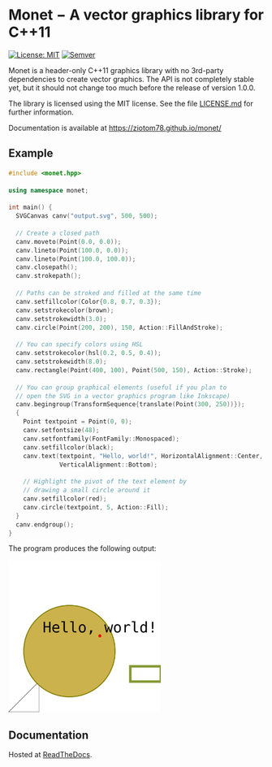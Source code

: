 # Monet − A vector graphics library for C++11

[![License: MIT](https://img.shields.io/badge/License-MIT-yellow.svg)](https://opensource.org/licenses/MIT)
[![Semver](http://img.shields.io/SemVer/0.0.10.png)](http://semver.org/spec/v2.0.0.html)

Monet is a header-only C++11 graphics library with no 3rd-party
dependencies to create vector graphics. The API is not completely
stable yet, but it should not change too much before the release of
version 1.0.0.

The library is licensed using the MIT license. See the file
[LICENSE.md](https://github.com/ziotom78/monet/blob/master/LICENSE.md)
for further information.

Documentation is available at https://ziotom78.github.io/monet/

## Example

```c++
#include <monet.hpp>

using namespace monet;

int main() {
  SVGCanvas canv("output.svg", 500, 500);

  // Create a closed path
  canv.moveto(Point(0.0, 0.0));
  canv.lineto(Point(100.0, 0.0));
  canv.lineto(Point(100.0, 100.0));
  canv.closepath();
  canv.strokepath();

  // Paths can be stroked and filled at the same time
  canv.setfillcolor(Color{0.8, 0.7, 0.3});
  canv.setstrokecolor(brown);
  canv.setstrokewidth(3.0);
  canv.circle(Point(200, 200), 150, Action::FillAndStroke);

  // You can specify colors using HSL
  canv.setstrokecolor(hsl(0.2, 0.5, 0.4));
  canv.setstrokewidth(8.0);
  canv.rectangle(Point(400, 100), Point(500, 150), Action::Stroke);

  // You can group graphical elements (useful if you plan to
  // open the SVG in a vector graphics program like Inkscape)
  canv.begingroup(TransformSequence{translate(Point(300, 250))});
  {
    Point textpoint = Point(0, 0);
    canv.setfontsize(48);
    canv.setfontfamily(FontFamily::Monospaced);
    canv.setfillcolor(black);
    canv.text(textpoint, "Hello, world!", HorizontalAlignment::Center,
              VerticalAlignment::Bottom);

    // Highlight the pivot of the text element by
    // drawing a small circle around it
    canv.setfillcolor(red);
    canv.circle(textpoint, 5, Action::Fill);
  }
  canv.endgroup();
}
```

The program produces the following output:

<img src="sample.svg" width="300px" height="300px"/>

## Documentation

Hosted at [ReadTheDocs](https://ziotom78-monet.readthedocs.io/en/latest/).
